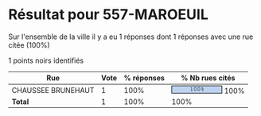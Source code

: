 # Résultat pour 557-MAROEUIL

Sur l'ensemble de la ville il y a eu 1 réponses dont 1 réponses avec une rue citée (100%)

1 points noirs identifiés

| Rue | Vote | % réponses | % Nb rues cités|
|-----|------|------------|----------------|
| CHAUSSEE BRUNEHAUT | 1 | 100% | <img src="../../img/bar_100.gif" />&nbsp;100%|
| **Total** | 1 | 100% | 100%|
